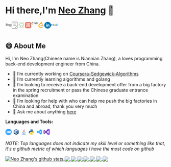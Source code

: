 # Hi there,I'm [Neo Zhang](https://octopuslian.github.io/) 👋  

<a href="https://octopuslian.github.io/">
  <img align="left" alt="Neo's Blog | Blog" width="20px" src="./asserts/blog.svg" />
</a>
<a href="https://www.cnblogs.com/OctoptusLian/">
  <img align="left" alt="Neo's Blog | Bokeyuan" width="21px" src="./asserts/bokeyuan.svg" />
</a>
<a href="https://www.douban.com/people/neo-zhang/">
  <img align="left" alt="Neo's Douban | Douban" width="20px" src="./asserts/douban.svg" />
</a>
<a href="https://www.jianshu.com/u/d2d8986d96aa">
  <img align="left" alt="Neo's Jianshu | Jianshu" width="21px" src="./asserts/jianshu.svg" />
</a>
<a href="https://leetcode-cn.com/u/zoctopus_zhang/">
  <img align="left" alt="Neo's LeetCode-cn | LeetCode-cn" width="20px" src="./asserts/leetcode-cn.svg" />
</a>
<a href="https://leetcode.com/zoctopus-zhang/">
  <img align="left" alt="Neo's LeetCode | LeetCode" width="20px" src="./asserts/leetcode.svg" />
</a>
<a href="https://www.linkedin.com/in/%E5%BF%B5%E5%BF%B5-neo-zhang-%E5%BC%A0-2a9620173/">
  <img align="left" alt="Neo's LinkedIn | Linkedin" width="21px" src="./asserts/Linkedin.svg" />
</a>
<a href="zoctopus@qq.com">
  <img align="left" alt="Neo's QQEmail | QQEmail" width="20px" src="./asserts/QQmail.svg" />
</a>


<br />
<br />

## 😄 About Me  

Hi, I'm Neo Zhang(Chinese name is Niannian Zhang), a loves programming back-end development engineer from China.  

- 🔭 I’m currently working on [Coursera-Sedgewick-Algorithms](https://github.com/OctopusLian/Coursera-Sedgewick-Algorithms)  
- 🌱 I’m currently learning algorithms and golang  
- 👯 I’m looking to receive a back-end development offer from a big factory in the spring recruitment or pass the Chinese graduate entrance examination  
- 🤔 I’m looking for help with who can help me push the big factories in China and abroad, thank you very much  
- 💬 Ask me about anything [here](https://github.com/OctopusLian/OctopusLian)  

**Languages and Tools:**  

<code><img height="20" src="./asserts/golang.png"></code>
<code><img height="20" src="./asserts/cpp.png"></code>
<code><img height="20" src="./asserts/Java.png"></code>
<code><img height="20" src="./asserts/python.png"></code>
<code><img height="20" src="./asserts/vscode.png"></code>
<code><img height="20" src="./asserts/visualstudio.png"></code>


*NOTE: Top languages does not indicate my skill level or something like that, it's a github metric of which languages i have the most code on github*

<a href="https://github.com/anuraghazra/github-readme-stats">
  <img align="center" src="https://github-readme-stats.anuraghazra1.vercel.app/api?username=OctopusLian&show_icons=true&include_all_commits=true&theme=material-palenight" alt="Neo Zhang's github stats" />
</a>
<a href="https://github.com/anuraghazra/github-readme-stats">
  <!-- Change the `github-readme-stats.anuraghazra1.vercel.app` to `github-readme-stats.vercel.app`  -->
  <img align="center" src="https://github-readme-stats.anuraghazra1.vercel.app/api/top-langs/?username=OctopusLian&layout=compact&theme=material-palenight" />
</a>

<a href="https://github.com/OctopusLian/leetcode-solutions">
  <!-- Change the `github-readme-stats.anuraghazra1.vercel.app` to `github-readme-stats.vercel.app`  -->
  <img align="center" src="https://github-readme-stats.anuraghazra1.vercel.app/api/pin/?username=OctopusLian&repo=leetcode-solutions&theme=material-palenight" />
</a>
<a href="https://github.com/OctopusLian/octopuslian.github.io">
  <!-- Change the `github-readme-stats.anuraghazra1.vercel.app` to `github-readme-stats.vercel.app`  -->
  <img align="center" src="https://github-readme-stats.anuraghazra1.vercel.app/api/pin/?username=OctopusLian&repo=octopuslian.github.io&theme=material-palenight" />
</a>

<a href="https://github.com/OctopusLian/lintcode-solutions">
  <!-- Change the `github-readme-stats.anuraghazra1.vercel.app` to `github-readme-stats.vercel.app`  -->
  <img align="center" src="https://github-readme-stats.anuraghazra1.vercel.app/api/pin/?username=OctopusLian&repo=lintcode-solutions&theme=material-palenight" />
</a>
<a href="https://github.com/OctopusLian/nowcoder-solutions">
  <!-- Change the `github-readme-stats.anuraghazra1.vercel.app` to `github-readme-stats.vercel.app`  -->
  <img align="center" src="https://github-readme-stats.anuraghazra1.vercel.app/api/pin/?username=OctopusLian&repo=nowcoder-solutions&theme=material-palenight" />
</a>
<a href="https://github.com/OctopusLian/Coursera-Sedgewick-Algorithms">
  <!-- Change the `github-readme-stats.anuraghazra1.vercel.app` to `github-readme-stats.vercel.app`  -->
  <img align="center" src="https://github-readme-stats.anuraghazra1.vercel.app/api/pin/?username=OctopusLian&repo=Coursera-Sedgewick-Algorithms&theme=material-palenight" />
</a>
  <!-- Change the `github-readme-stats.anuraghazra1.vercel.app` to `github-readme-stats.vercel.app`  -->
  <img align="center" src="https://github-readme-stats.anuraghazra1.vercel.app/api/pin/?username=OctopusLian&repo=shiyanlou-solutions&theme=material-palenight" />
</a>

<!--
**OctopusLian/OctopusLian** is a ✨ _special_ ✨ repository because its `README.md` (this file) appears on your GitHub profile.

Here are some ideas to get you started:

- 🔭 I’m currently working on ...
- 🌱 I’m currently learning ...
- 👯 I’m looking to collaborate on ...
- 🤔 I’m looking for help with ...
- 💬 Ask me about ...
- 📫 How to reach me: ...
- 😄 Pronouns: ...
- ⚡ Fun fact: ...
-->

